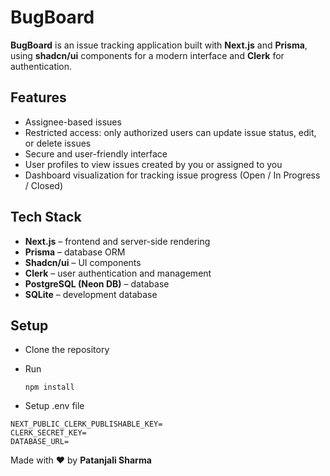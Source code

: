# BugBoard

**BugBoard** is an issue tracking application built with **Next.js** and **Prisma**, using **shadcn/ui** components for a modern interface and **Clerk** for authentication.

## Features

- Assignee-based issues  
- Restricted access: only authorized users can update issue status, edit, or delete issues  
- Secure and user-friendly interface
- User profiles to view issues created by you or assigned to you
- Dashboard visualization for tracking issue progress (Open / In Progress / Closed)

## Tech Stack

- **Next.js** – frontend and server-side rendering  
- **Prisma** – database ORM  
- **Shadcn/ui** – UI components  
- **Clerk** – user authentication and management  
- **PostgreSQL (Neon DB)** – database
- **SQLite** – development database

## Setup

- Clone the repository
  
- Run
  ```
  npm install
  ```
- Setup .env file

  
```
NEXT_PUBLIC_CLERK_PUBLISHABLE_KEY=
CLERK_SECRET_KEY=
DATABASE_URL=
```

Made with ❤️ by **Patanjali Sharma**
